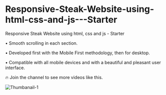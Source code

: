 # Responsive-Steak-Website-using-html-css-and-js---Starter
Responsive Steak Website using html, css and js - Starter

•	Smooth scrolling in each section.

•	Developed first with the Mobile First methodology, then for desktop.

•	Compatible with all mobile devices and with a beautiful and pleasant user interface.

🔥 Join the channel to see more videos like this.

![Thumbanail-1](https://user-images.githubusercontent.com/89128207/211775911-adc25eed-1630-4bb0-a326-a75f84d79195.jpg)
